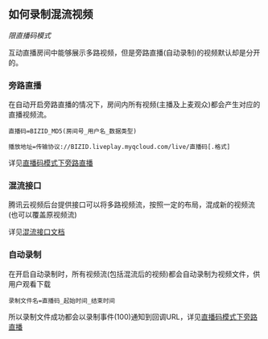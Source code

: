 ﻿
 ## 如何录制混流视频

*限直播码模式*

互动直播房间中能够展示多路视频，但是旁路直播(自动录制)的视频默认却是分开的。


### 旁路直播

在自动开启旁路直播的情况下，房间内所有视频(主播及上麦观众)都会产生对应的直播视频流。

```
直播码=BIZID_MD5(房间号_用户名_数据类型)

播放地址=传输协议://BIZID.liveplay.myqcloud.com/live/直播码[.格式]
```
详见[直播码模式下旁路直播](https://www.qcloud.com/document/product/268/8560)

### 混流接口

腾讯云视频后台提供接口可以将多路视频流，按照一定的布局，混成新的视频流(也可以覆盖原视频流)

详见[混流接口文档](https://www.qcloud.com/document/product/267/8832)

### 自动录制

在开启自动录制时，所有视频流(包括混流后的视频)都会自动录制为视频文件，供用户观看下载

```
录制文件名=直播码_起始时间_结束时间
```

所以录制文件成功都会以录制事件(100)通知到回调URL，详见[直播码模式下旁路直播](https://www.qcloud.com/document/product/268/8560)
